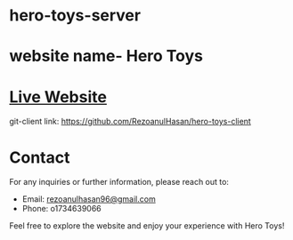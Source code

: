 # hero-toys-server
#  website name-  Hero Toys

# [Live Website](https://toys-shop-57e84.web.app/)


git-client link:  https://github.com/RezoanulHasan/hero-toys-client

# Contact

For any inquiries or further information, please reach out to:

- Email: rezoanulhasan96@gmail.com
- Phone: o1734639066

Feel free to explore the website and enjoy your experience with Hero Toys!

